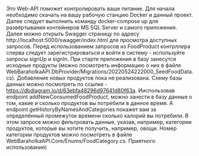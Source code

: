 Это Web-API поможет контролировать ваше питание. Для начала необходимо скачать на вашу рабочую станцию Docker и данный проект. Далее следует выполнить команду docker-compose up для развёртывания контейнеров MS SQL Server и самого приложения. Далее можно открыть Swagger страницу по адресу http://localhost:5000/swagger/index.html для просмотра доступных запросов.
Перед использованием запросов из FoodProduct контрллера сперва следует зарегистрироваться и войти в систему - используйте запросы signUp и signIn. При старте приложения в базу занесутся исходные продукты (можно посмотреть информацию о них в файле WebBaraholkaAPI.DbProvider/Migrations/20220524222000_SeedFoodData.cs). Добавление новых продуктов пока не реализована.
Схему базы данных можно посмотреть по ссылке - https://dbdiagram.io/d/63ebfa48296d97641d80f63a. 
Ииспользовав endpoint addNewConsumedFoodProduct, можно занести в базу данные о том, какие и сколько продуктов вы потребили в данное время. А endpoint getHistoryByNamesAndCategories покажет вам за определённый промежуток времени сколько калорий вы потребили. В этом запросе можно фильтровать данные, указав, например, категории продуктов, которые вы хотите получить, например, овощи. Номер категории продуктов можно посмотреть в файле WebBaraholkaAPI.Core/Enums/FoodCategory.cs.
Приятного использования)

